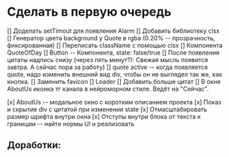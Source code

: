 # Сделать в первую очередь

[] Доделать setTimout для появления Alarm
[] Добавить библиотеку clsx
[] Генератор цвета background у Quote в rgba (0.20% -- прозрачность, фиксированная)
[] Переписать className с помощью clsx
[] Компонента QuoteOfDay
[] Button -- Компонента, state: false/true
[] После появления цитаты надпись снизу (через пять минут?): Свежая мысль появится завтра. А сейчас пора за работу)
[] quote active -- когда появляется quote, надо изменить внешний вид div, чтобы он не выглядел так же, как кнопка.
[] Заменить favicon
[] Loader
[] Добавить больше цитат
[] В окне AboutUs иконка тг канала в нейроморном стиле. Ведёт на "Сейчас".

[x] AboutUs -- модальное окно с коротким описанием проекта
[x] Показ и скрытие div с цитатой при изменении state
[x] Отмасштабировать размер шрифта внутри окна
[x] Отступы внутри блока от текста к границам -- найти нормы UI и реализовать

## Доработки:
